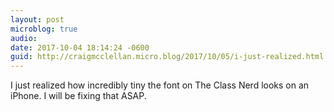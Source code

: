 ```yaml
---
layout: post
microblog: true
audio: 
date: 2017-10-04 18:14:24 -0600
guid: http://craigmcclellan.micro.blog/2017/10/05/i-just-realized.html
---
```

I just realized how incredibly tiny the font on The Class Nerd looks on an iPhone. I will be fixing that ASAP. 

